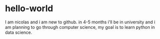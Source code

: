 # hello-world
I am nicolas and i am new to github.
in 4-5 months i'll be in university and i am planning to go through computer science, my goal is to learn python in data science.
